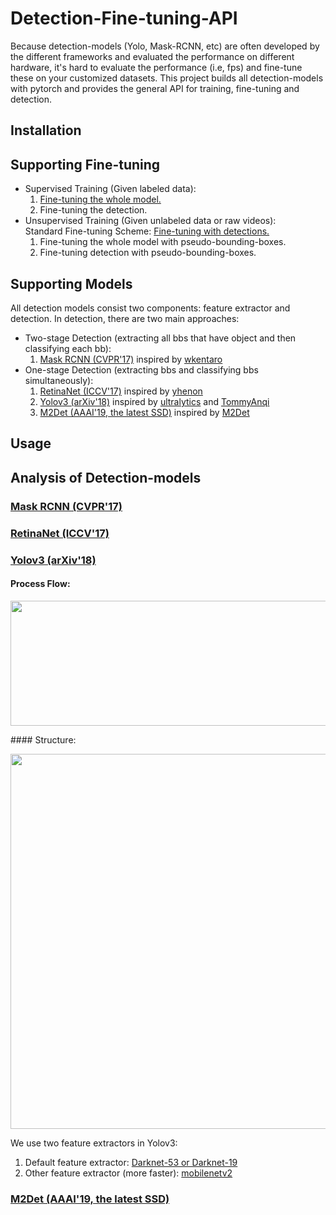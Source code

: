 # Detection-Fine-tuning-API
Because detection-models (Yolo, Mask-RCNN, etc) are often developed by the different frameworks and evaluated the performance on different hardware, it's hard to evaluate the performance (i.e, fps) and fine-tune these on your customized datasets. This project builds all detection-models with pytorch and provides the general API for training, fine-tuning and detection. 
## Installation
## Supporting Fine-tuning
* Supervised Training (Given labeled data):
    1. [Fine-tuning the whole model.](https://github.com/ultralytics/yolov3/wiki/Train-Custom-Data)
    2. Fine-tuning the detection.
* Unsupervised Training (Given unlabeled data or raw videos):
    <br/>Standard Fine-tuning Scheme: [Fine-tuning with detections.](https://eccv2018.org/openaccess/content_ECCV_2018/papers/Yang_Zou_Unsupervised_Domain_Adaptation_ECCV_2018_paper.pdf)
    1. Fine-tuning the whole model with pseudo-bounding-boxes.
    2. Fine-tuning detection with pseudo-bounding-boxes. 
## Supporting Models
All detection models consist two components: feature extractor and detection. In detection, there are two main approaches: 
* Two-stage Detection (extracting all bbs that have object and then classifying each bb):
    1. [Mask RCNN (CVPR'17)](https://arxiv.org/abs/1703.06870) inspired by [wkentaro](https://github.com/wkentaro/mask-rcnn.pytorch)
* One-stage Detection (extracting bbs and classifying bbs simultaneously):
    1. [RetinaNet (ICCV'17)](https://arxiv.org/abs/1708.02002) inspired by [yhenon](https://github.com/yhenon/pytorch-retinanet)
    2. [Yolov3 (arXiv'18)](https://arxiv.org/abs/1804.02767) inspired by [ultralytics](https://github.com/ultralytics/yolov3) and [TommyAnqi](https://github.com/TommyAnqi/YOLOv3-Pytorch)
    3. [M2Det (AAAI'19, the latest SSD)](https://arxiv.org/abs/1811.04533) inspired by [M2Det](https://github.com/qijiezhao/M2Det)
## Usage
## Analysis of Detection-models
### [Mask RCNN (CVPR'17)](https://arxiv.org/abs/1703.06870)
### [RetinaNet (ICCV'17)](https://arxiv.org/abs/1708.02002)
### [Yolov3 (arXiv'18)](https://arxiv.org/abs/1804.02767)
#### Process Flow:
<p align="center">
  <img width="900" height="200" src=https://github.com/jacksonly/Detection-Fine-tuning-API/blob/master/images/yolov3_flow.png>
</p>
#### Structure: 
<p align="center">
  <img width="900" height="600" src=https://github.com/jacksonly/Detection-Fine-tuning-API/blob/master/images/yolov3_structure.png>
</p>

We use two feature extractors in Yolov3:
1. Default feature extractor: [Darknet-53 or Darknet-19](https://github.com/ultralytics/yolov3)
2. Other feature extractor (more faster): [mobilenetv2](https://github.com/TommyAnqi/YOLOv3-Pytorch)
### [M2Det (AAAI'19, the latest SSD)](https://arxiv.org/abs/1811.04533)